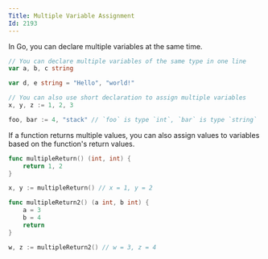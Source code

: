 ```yaml
---
Title: Multiple Variable Assignment
Id: 2193
---
```

In Go, you can declare multiple variables at the same time.

```go
// You can declare multiple variables of the same type in one line
var a, b, c string

var d, e string = "Hello", "world!"

// You can also use short declaration to assign multiple variables
x, y, z := 1, 2, 3

foo, bar := 4, "stack" // `foo` is type `int`, `bar` is type `string`
```

If a function returns multiple values, you can also assign values to variables based on the function's return values.

```go
func multipleReturn() (int, int) {
    return 1, 2
}

x, y := multipleReturn() // x = 1, y = 2

func multipleReturn2() (a int, b int) {
    a = 3
    b = 4
    return
}

w, z := multipleReturn2() // w = 3, z = 4
```


